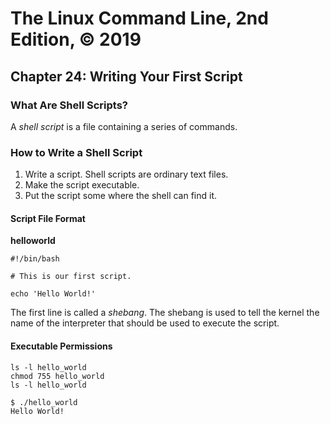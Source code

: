 # The Linux Command Line, 2nd Edition, © 2019

## Chapter 24: Writing Your First Script

### What Are Shell Scripts?

A _shell script_ is a file containing a series of commands.

### How to Write a Shell Script

1. Write a script. Shell scripts are ordinary text files.
2. Make the script executable.
3. Put the script some where the shell can find it.

#### Script File Format

**helloworld**

```
#!/bin/bash

# This is our first script.

echo 'Hello World!'
```

The first line is called a _shebang_. The shebang is used to tell the kernel the name of the interpreter that should be used to execute the script.

#### Executable Permissions

```
ls -l hello_world
chmod 755 hello_world
ls -l hello_world
```

```
$ ./hello_world 
Hello World!
```

